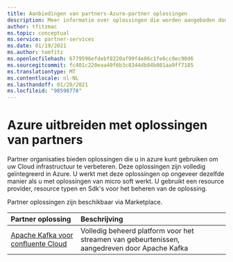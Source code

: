 ```yaml
---
title: Aanbiedingen van partners-Azure-partner oplossingen
description: Meer informatie over oplossingen die worden aangeboden door partners op Azure.
author: tfitzmac
ms.topic: conceptual
ms.service: partner-services
ms.date: 01/19/2021
ms.author: tomfitz
ms.openlocfilehash: 6779596efdebf8220af99f4e86c1fe6cc0ec90d6
ms.sourcegitcommit: fc401c220eaa40f6b3c8344db84b801aa9ff7185
ms.translationtype: MT
ms.contentlocale: nl-NL
ms.lasthandoff: 01/20/2021
ms.locfileid: "98598778"
---
```

# <a name="extend-azure-with-solutions-from-partners"></a>Azure uitbreiden met oplossingen van partners

Partner organisaties bieden oplossingen die u in azure kunt gebruiken om uw Cloud infrastructuur te verbeteren. Deze oplossingen zijn volledig geïntegreerd in Azure. U werkt met deze oplossingen op ongeveer dezelfde manier als u met oplossingen van micro soft werkt. U gebruikt een resource provider, resource typen en Sdk's voor het beheren van de oplossing.

Partner oplossingen zijn beschikbaar via Marketplace.

| Partner oplossing | Beschrijving |
| :--- | :--- |
| [Apache Kafka voor confluente Cloud](./apache-kafka-confluent-cloud/overview.md) | Volledig beheerd platform voor het streamen van gebeurtenissen, aangedreven door Apache Kafka |
